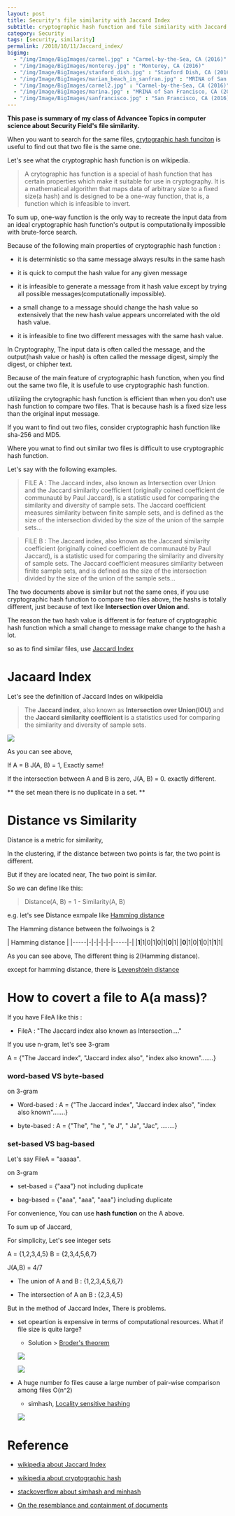 ```yaml
---
layout: post
title: Security's file similarity with Jaccard Index
subtitle: cryptographic hash function and file similarity with Jaccard Index
category: Security
tags: [security, similarity]
permalink: /2018/10/11/Jaccard_index/
bigimg: 
  - "/img/Image/BigImages/carmel.jpg" : "Carmel-by-the-Sea, CA (2016)"
  - "/img/Image/BigImages/monterey.jpg" : "Monterey, CA (2016)"
  - "/img/Image/BigImages/stanford_dish.jpg" : "Stanford Dish, CA (2016)"
  - "/img/Image/BigImages/marian_beach_in_sanfran.jpg" : "MRINA of San Francisco, CA (2016)"
  - "/img/Image/BigImages/carmel2.jpg" : "Carmel-by-the-Sea, CA (2016)"
  - "/img/Image/BigImages/marina.jpg" : "MRINA of San Francisco, CA (2016)"
  - "/img/Image/BigImages/sanfrancisco.jpg" : "San Francisco, CA (2016)"
---
```


**This pase is summary of my class of Advancee Topics in computer science about Security Field's file similarity.**

When you want to search for the same files, [crytographic hash funciton](https://en.wikipedia.org/wiki/Cryptographic_hash_function) is useful to find out that two file is the same one.

Let's see what the cryptographic hash function is on wikipedia.

> A crytographic has function is a special of hash function that has certain properties which make it suitable for use in cryptography. It is a mathematical algorithm that maps data of arbitrary size to a fixed size(a hash) and is designed to be a one-way function, that is, a function which is infeasible to invert.

To sum up, one-way function is the only way to recreate the input data from an ideal cryptographic hash function's output is computationally impossible with brute-force search. 

Because of the following main properties of cryptographic hash function :

 - it is deterministic so tha same message always results in the same hash 
 
 - it is quick to comput the hash value for any given message
 
 - it is infeasible to generate a message from it hash value except by trying all possible messages(computationally impossible).

 - a small change to a message should change the hash value so extensively that the new hash value appears uncorrelated with the old hash value. 

 - it is infeasible to fine two different  messages with the same hash value.
 
In Cryptography, The input data is often called the message, and the output(hash value or hash) is often called the message digest, simply the digest, or chipher text.

Because of the main feature of cryptographic hash function, when you find out the same two file, it is usefule to use cryptographic hash function. 

utiliziing the crytographic hash function is efficient than when you don't use hash function to compare two files. That is because hash is a fixed size less than the original input message. 

If you want to find out two files, consider cryptographic hash function like sha-256 and MD5. 

Where you wnat to find out similar two files is difficult to use cryptographic hash function.

Let's say with the following examples. 

> FILE A : The Jaccard index, also known as Intersection over Union and the Jaccard similarity coefficient (originally coined coefficient de communauté by Paul Jaccard), is a statistic used for comparing the similarity and diversity of sample sets. The Jaccard coefficient measures similarity between finite sample sets, and is defined as the size of the intersection divided by the size of the union of the sample sets...

> FILE B : The Jaccard index, also known as the Jaccard similarity coefficient (originally coined coefficient de communauté by Paul Jaccard), is a statistic used for comparing the similarity and diversity of sample sets. The Jaccard coefficient measures similarity between finite sample sets, and is defined as the size of the intersection divided by the size of the union of the sample sets...

The two documents above is similar but not the same ones, if you use cryptographic hash function to compare two files above, the hashs is totally different, just because of text like **Intersection over Union and**.

The reason the two hash value is different is for feature of cryptographic hash function which a small change to message make change to the hash a lot.

so as to find similar files, use [Jaccard Index](https://en.wikipedia.org/wiki/Jaccard_index)


# Jacaard Index 

Let's see the definition of Jaccard Indes on wikipeidia

> The **Jaccard index**, also known as **Intersection over Union(IOU)** and the **Jaccard similarity coefficient** is a statistics used for comparing the similarity and diversity of sample sets.

![](/img/Image/Graduate_school/Security/2018-10-11-Jaccard_index/Jaccard_Index.png)

As you can see above, 

If A = B J(A, B) = 1, Exactly same!

If the intersection between A and B is zero, J(A, B) = 0. exactly different. 

** the set mean there is no duplicate in a set. **

# Distance vs Similarity

Distance is a metric for similarity, 

In the clustering, if the distance between two points is far, the two point is different.

But if they are located near, The two point is similar. 

So we can define like this: 

> Distance(A, B) = 1 - Similarity(A, B)

e.g. let's see Distance exmpale like [Hamming distance](https://en.wikipedia.org/wiki/Hamming_distance)

The Hamming distance between the follwoings is 2

|   Hamming distance    |
|-----|-|-|-|-|-|-----|-|
|**1**|1|0|1|0|1|**0**|1|
|**0**|1|0|1|0|1|**1**|1|

As you can see above, The different thing is 2(Hamming distance). 

except for hamming distance, there is [Levenshtein distance](https://en.wikipedia.org/wiki/Levenshtein_distance)

# How to covert a file to A(a mass)?

If you have FileA like this :

- FileA : "The Jaccard index also known as Intersection...."

If you use n-gram, let's see 3-gram 

A = {"The Jaccard index", "Jaccard index also",  "index also known".......}

### word-based VS byte-based

on 3-gram 

- Word-based : A = {"The Jaccard index", "Jaccard index also",  "index also known".......}

- byte-based : A = {"The", "he ", "e J", " Ja", "Jac", ........}

### set-based VS bag-based

Let's say FileA = "aaaaa". 

on 3-gram 

- set-based = {"aaa"} not including duplicate

- bag-based = {"aaa", "aaa", "aaa"} including duplicate

For convenience, You can use **hash function** on the A above.

To sum up of Jaccard,

For simplicity, Let's see integer sets 

A = {1,2,3,4,5}
B = {2,3,4,5,6,7}

J(A,B) = 4/7

- The union of A and B : {1,2,3,4,5,6,7}

- The intersection of A an B : {2,3,4,5}

But in the method of Jaccard Index, There is problems.

 - set opeartion is expensive in terms of computational resources. What if file size is quite large?
 
    - Solution \> [Broder's theorem](https://www.cs.princeton.edu/courses/archive/spring13/cos598C/broder97resemblance.pdf)
    
     ![](/img/Image/Graduate_school/Security/2018-10-11-Jaccard_index/Broder's_theorem1.png)
     
     ![](/img/Image/Graduate_school/Security/2018-10-11-Jaccard_index/Broder's_theorem2.png)
 
 - A huge number fo files cause a large number of pair-wise comparison among files O(n^2)
    
     - simhash, [Locality sensitive hashing](https://towardsdatascience.com/understanding-locality-sensitive-hashing-49f6d1f6134)

     ![](/img/Image/Graduate_school/Security/2018-10-11-Jaccard_index/Locality_sensitive_hashing.png)
     

# Reference 

 - [wikipedia about Jaccard Index](https://en.wikipedia.org/wiki/Jaccard_index)

 - [wikipedia about cryptographic hash](https://en.wikipedia.org/wiki/Cryptographic_hash_function)

 - [stackoverflow about simhash and minhash](https://datascience.stackexchange.com/questions/6086/minhashing-vs-simhashing)

 - [On the resemblance and containment of documents](https://www.cs.princeton.edu/courses/archive/spring13/cos598C/broder97resemblance.pdf)
